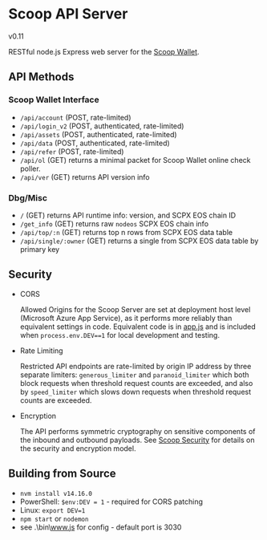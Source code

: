 # Scoop API Server
v0.11

RESTful node.js Express web server for the [Scoop Wallet](https://github.com/Scoop-Tech/scpx-wallet).

## API Methods

### Scoop Wallet Interface

  * ```/api/account``` (POST, rate-limited)
  * ```/api/login_v2``` (POST, authenticated, rate-limited) 
  * ```/api/assets``` (POST, authenticated, rate-limited) 
  * ```/api/data``` (POST, authenticated, rate-limited) 
  * ```/api/refer``` (POST, rate-limited) 
  * ```/api/ol``` (GET) returns a minimal packet for Scoop Wallet online check poller.
  * ```/api/ver``` (GET) returns API version info

### Dbg/Misc

  * ```/``` (GET) returns API runtime info: version, and SCPX EOS chain ID
  * ```/get_info``` (GET) returns raw ```nodeos``` SCPX EOS chain info
  * ```/api/top/:n``` (GET) returns top n rows from SCPX EOS data table
  * ```/api/single/:owner``` (GET) returns a single from SCPX EOS data table by primary key

## Security

  * CORS

    Allowed Origins for the Scoop Server are set at deployment host level (Microsoft Azure App Service), as it performs more reliably than equivalent settings in code. Equivalent code is in [app.js](./app.js) and is included when ```process.env.DEV==1``` for local development and testing.

  * Rate Limiting

    Restricted API endpoints are rate-limited by origin IP address by three separate limiters: ```generous_limiter``` and ```paranoid_limiter``` which both block requests when threshold request counts are exceeded, and also by ```speed_limiter``` which slows down requests when threshold request counts are exceeded.

  * Encryption
    
    The API performs symmetric cryptography on sensitive components of the inbound and outbound payloads. See [Scoop Security](https://github.com/Scoop-Tech/scpx-svr/blob/master/SECINFO.md) for details on the security and encryption model. 

## Building from Source

  * `nvm install v14.16.0`
  * PowerShell: `$env:DEV = 1` - required for CORS patching
  * Linux: `export DEV=1`
  * `npm start` or `nodemon`
  * see .\bin\www.js for config - default port is 3030

